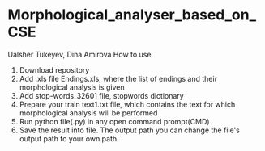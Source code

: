 # Morphological_analyser_based_on_CSE
Ualsher Tukeyev, Dina Amirova
How to use

1. Download repository
2. Add .xls file Endings.xls, where the list of endings and their morphological analysis is given
3. Add stop-words_32601 file, stopwords dictionary
4. Prepare your train text1.txt file, which contains the text for which morphological analysis will be performed 
5. Run python file(.py) in any open command prompt(CMD)
6. Save the result into file. The output path you can change the file's output path to your own path.
